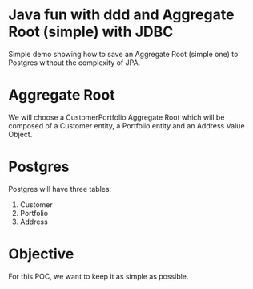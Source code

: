 # Java fun with ddd and Aggregate Root (simple) with JDBC

Simple demo showing how to save an Aggregate Root (simple one) to Postgres without the complexity of JPA.

# Aggregate Root

We will choose a CustomerPortfolio Aggregate Root which will be composed of a Customer entity, a
Portfolio entity and an Address Value Object.  

# Postgres

Postgres will have three tables:

1. Customer
2. Portfolio
3. Address

# Objective

For this POC, we want to keep it as simple as possible.